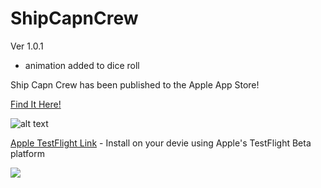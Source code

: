 # ShipCapnCrew

Ver 1.0.1

- animation added to dice roll

Ship Capn Crew has been published to the Apple App Store! 

[Find It Here!](https://apps.apple.com/us/app/ship-capn-crew/id1670235470)


![alt text](https://danpayne.info/scc.png)

[Apple TestFlight Link](https://testflight.apple.com/join/KTEswE8W)  -  Install on your devie using Apple's TestFlight Beta platform



![](https://github.com/dpayne5532/ShipCapnCrew/blob/master/newInt.png?raw=true)
